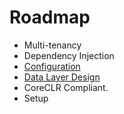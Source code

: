 # Roadmap

 * Multi-tenancy
 * Dependency Injection
 * [Configuration](https://github.com/OrchardCMS/Brochard/wiki/Configuration)
 * [Data Layer Design](https://github.com/OrchardCMS/Brochard/wiki/Data-Layer-Design)
 * CoreCLR Compliant.
 * Setup
